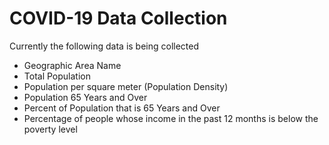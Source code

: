 # COVID-19 Data Collection

Currently the following data is being collected
- Geographic Area Name
- Total Population
- Population per square meter (Population Density)
- Population 65 Years and Over
- Percent of Population that is 65 Years and Over
- Percentage of people whose income in the past 12 months is below the poverty level